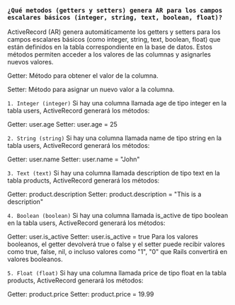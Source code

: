 ### ```¿Qué metodos (getters y setters) genera AR para los campos escalares básicos (integer, string, text, boolean, float)?```

ActiveRecord (AR) genera automáticamente los getters y setters para los campos escalares básicos (como integer, string, text, boolean, float) que están definidos en la tabla correspondiente en la base de datos. Estos métodos permiten acceder a los valores de las columnas y asignarles nuevos valores.

Getter: Método para obtener el valor de la columna.

Setter: Método para asignar un nuevo valor a la columna.

`1. Integer (integer)`
Si hay una columna llamada age de tipo integer en la tabla users, ActiveRecord generará los métodos:

Getter: user.age
Setter: user.age = 25

`2. String (string)`
Si hay una columna llamada name de tipo string en la tabla users, ActiveRecord generará los métodos:

Getter: user.name
Setter: user.name = "John"

`3. Text (text)`
Si hay una columna llamada description de tipo text en la tabla products, ActiveRecord generará los métodos:

Getter: product.description
Setter: product.description = "This is a description"

`4. Boolean (boolean)`
Si hay una columna llamada is_active de tipo boolean en la tabla users, ActiveRecord generará los métodos:

Getter: user.is_active
Setter: user.is_active = true
Para los valores booleanos, el getter devolverá true o false y el setter puede recibir valores como true, false, nil, o incluso valores como "1", "0" que Rails convertirá en valores booleanos.

`5. Float (float)`
Si hay una columna llamada price de tipo float en la tabla products, ActiveRecord generará los métodos:

Getter: product.price
Setter: product.price = 19.99